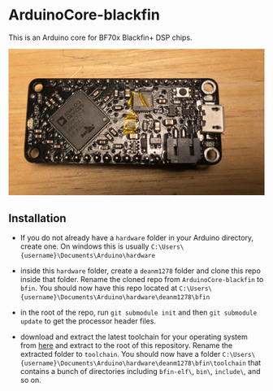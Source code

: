 # ArduinoCore-blackfin

This is an Arduino core for BF70x Blackfin+ DSP chips.

![Alt text](dsp_feather.JPG)

## Installation
* If you do not already have a `hardware` folder in your Arduino directory, create one. On windows this is usually `C:\Users\{username}\Documents\Arduino\hardware`

* inside this `hardware` folder, create a `deanm1278` folder and clone this repo inside that folder. Rename the cloned repo from `ArduinoCore-blackfin` to `bfin`. You should now have this repo located at `C:\Users\{username}\Documents\Arduino\hardware\deanm1278\bfin`

* in the root of the repo, run `git submodule init` and then `git submodule update` to get the processor header files.

* download and extract the latest toolchain for your operating system from [here](https://github.com/deanm1278/blackfin-plus-gnu/releases) and extract to the root of this repository. Rename the extracted folder to `toolchain`. You should now have a folder `C:\Users\{username}\Documents\Arduino\hardware\deanm1278\bfin\toolchain` that contains a bunch of directories including `bfin-elf\`, `bin\`, `include\`, and so on.
